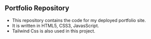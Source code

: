 
## Portfolio Repository

- This repository contains the code for my deployed portfolio site.
- It is written in HTML5, CSS3, JavasScript.
- Tailwind Css is also used in this project.



